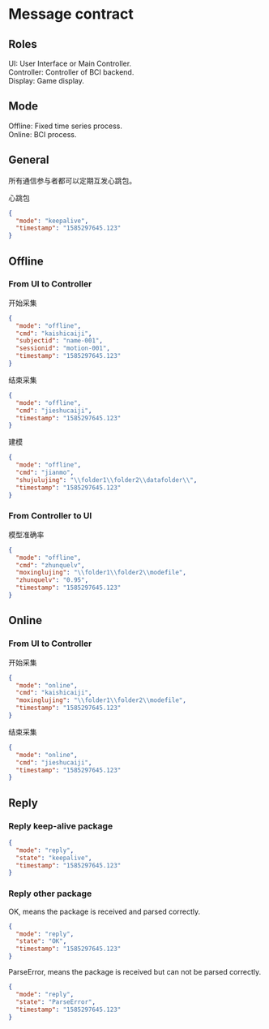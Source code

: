 # Message contract

## Roles

UI: User Interface or Main Controller.  
Controller: Controller of BCI backend.  
Display: Game display.

## Mode

Offline: Fixed time series process.  
Online: BCI process.

## General

所有通信参与者都可以定期互发心跳包。

心跳包

```json
{
  "mode": "keepalive",
  "timestamp": "1585297645.123"
}
```

## Offline

### From UI to Controller

开始采集

```json
{
  "mode": "offline",
  "cmd": "kaishicaiji",
  "subjectid": "name-001",
  "sessionid": "motion-001",
  "timestamp": "1585297645.123"
}
```

结束采集

```json
{
  "mode": "offline",
  "cmd": "jieshucaiji",
  "timestamp": "1585297645.123"
}
```

建模

```json
{
  "mode": "offline",
  "cmd": "jianmo",
  "shujulujing": "\\folder1\\folder2\\datafolder\\",
  "timestamp": "1585297645.123"
}
```

### From Controller to UI

模型准确率

```json
{
  "mode": "offline",
  "cmd": "zhunquelv",
  "moxinglujing": "\\folder1\\folder2\\modefile",
  "zhunquelv": "0.95",
  "timestamp": "1585297645.123"
}
```

## Online

### From UI to Controller

开始采集

```json
{
  "mode": "online",
  "cmd": "kaishicaiji",
  "moxinglujing": "\\folder1\\folder2\\modefile",
  "timestamp": "1585297645.123"
}
```

结束采集

```json
{
  "mode": "online",
  "cmd": "jieshucaiji",
  "timestamp": "1585297645.123"
}
```

## Reply

### Reply keep-alive package

```json
{
  "mode": "reply",
  "state": "keepalive",
  "timestamp": "1585297645.123"
}
```

### Reply other package

OK, means the package is received and parsed correctly.

```json
{
  "mode": "reply",
  "state": "OK",
  "timestamp": "1585297645.123"
}
```

ParseError, means the package is received but can not be parsed correctly.

```json
{
  "mode": "reply",
  "state": "ParseError",
  "timestamp": "1585297645.123"
}
```
